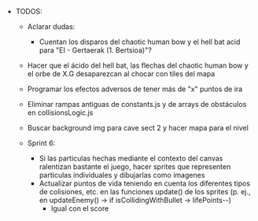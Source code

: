 - TODOS:
    - Aclarar dudas:
        - Cuentan los disparos del chaotic human bow y el hell bat acid para "EI - Gertaerak (1. Bertsioa)"?

    - Hacer que el ácido del hell bat, las flechas del chaotic human bow y el orbe de X.G desaparezcan al chocar con tiles del mapa
    
    - Programar los efectos adversos de tener más de "x" puntos de ira
    - Eliminar rampas antiguas de constants.js y de arrays de obstáculos en collisionsLogic.js
    - Buscar background img para cave sect 2 y hacer mapa para el nivel
    
    - Sprint 6:
        - Si las particulas hechas mediante el contexto del canvas ralentizan bastante el juego, hacer sprites que representen particulas individuales y dibujarlas como imagenes
        - Actualizar puntos de vida teniendo en cuenta los diferentes tipos de colisiones, etc. en las funciones update() de los sprites (p. ej., en updateEnemy() -> if isCollidingWithBullet -> lifePoints--)
            - Igual con el score